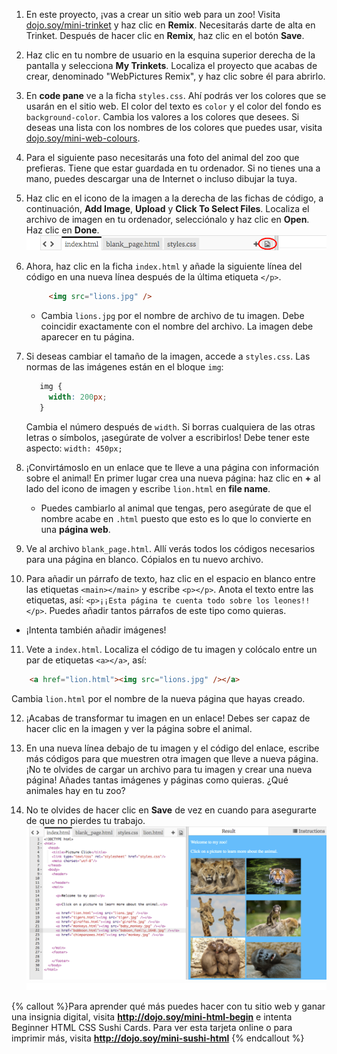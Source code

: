 1. En este proyecto, ¡vas a crear un sitio web para un zoo! Visita [dojo.soy/mini-trinket](http://dojo.soy/mini-trinket) y haz clic en **Remix**. Necesitarás darte de alta en Trinket. Después de hacer clic en **Remix**, haz clic en el botón **Save**.

2. Haz clic en tu nombre de usuario en la esquina superior derecha de la pantalla y selecciona **My Trinkets**. Localiza el proyecto que acabas de crear, denominado "WebPictures Remix", y haz clic sobre él para abrirlo.

3. En **code pane** ve a la ficha `styles.css`. Ahí podrás ver los colores que se usarán en el sitio web. El color del texto es `color` y el color del fondo es `background-color`. Cambia los valores a los colores que desees. Si deseas una lista con los nombres de los colores que puedes usar, visita [dojo.soy/mini-web-colours](http://dojo.soy/mini-web-colours).

4. Para el siguiente paso necesitarás una foto del animal del zoo que prefieras. Tiene que estar guardada en tu ordenador. Si no tienes una a mano, puedes descargar una de Internet o incluso dibujar la tuya.

5. Haz clic en el icono de la imagen a la derecha de las fichas de código, a continuación, **Add Image**, **Upload** y **Click To Select Files**. Localiza el archivo de imagen en tu ordenador, selecciónalo y haz clic en **Open**. Haz clic en **Done**.   
    ![](TktImageIcon.png)

6. Ahora, haz clic en la ficha `index.html` y añade la siguiente línea del código en una nueva línea después de la última etiqueta `</p>`.

   ```html
        <img src="lions.jpg" />
   ```

   * Cambia `lions.jpg` por el nombre de archivo de tu imagen. Debe coincidir exactamente con el nombre del archivo. La imagen debe aparecer en tu página.
   
7. Si deseas cambiar el tamaño de la imagen, accede a `styles.css`. Las normas de las imágenes están en el bloque `img`:
   ```css
      img {
        width: 200px;
      }
   ``` 
   Cambia el número después de `width`. Si borras cualquiera de las otras letras o símbolos, ¡asegúrate de volver a escribirlos! Debe tener este aspecto: `width: 450px;`

8. ¡Convirtámoslo en un enlace que te lleve a una página con información sobre el animal! En primer lugar crea una nueva página: haz clic en **+** al lado del icono de imagen y escribe `lion.html` en **file name**.
   * Puedes cambiarlo al animal que tengas, pero asegúrate de que el nombre acabe en `.html` puesto que esto es lo que lo convierte en una **página web**. 

9. Ve al archivo `blank_page.html`. Allí verás todos los códigos necesarios para una página en blanco. Cópialos en tu nuevo archivo.

10. Para añadir un párrafo de texto, haz clic en el espacio en blanco entre las etiquetas `<main></main>` y escribe `<p></p>`. Anota el texto entre las etiquetas, así: `<p>¡¡Esta página te cuenta todo sobre los leones!!</p>`. Puedes añadir tantos párrafos de este tipo como quieras.
   * ¡Intenta también añadir imágenes!

11. Vete a `index.html`. Localiza el código de tu imagen y colócalo entre un par de etiquetas `<a></a>`, así:

   ```html
       <a href="lion.html"><img src="lions.jpg" /></a>
   ```
   Cambia `lion.html` por el nombre de la nueva página que hayas creado.

12. ¡Acabas de transformar tu imagen en un enlace! Debes ser capaz de hacer clic en la imagen y ver la página sobre el animal.

13. En una nueva línea debajo de tu imagen y el código del enlace, escribe más códigos para que muestren otra imagen que lleve a nueva página. ¡No te olvides de cargar un archivo para tu imagen y crear una nueva página! Añades tantas imágenes y páginas como quieras. ¿Qué animales hay en tu zoo?

14. No te olvides de hacer clic en **Save** de vez en cuando para asegurarte de que no pierdes tu trabajo. ![](TktZooExample.png) ![](whitespace_20_800.png)
 
{% callout %}Para aprender qué más puedes hacer con tu sitio web y ganar una insignia digital, visita <b>http://dojo.soy/mini-html-begin</b> e intenta Beginner HTML CSS Sushi Cards. Para ver esta tarjeta online o para imprimir más, visita <b>http://dojo.soy/mini-sushi-html</b> 
{% endcallout %}




